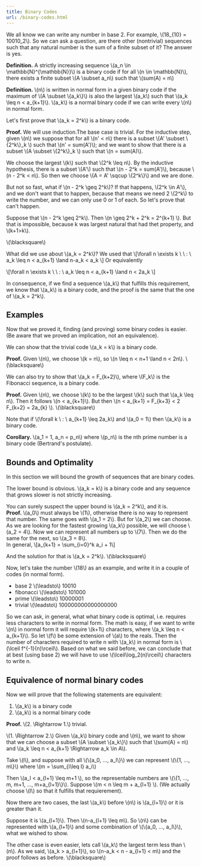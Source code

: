 ```yaml
---
title: Binary Codes
url: /binary-codes.html
---
```


We all know we can write any number in base 2. For example, \\(18_{10} = 10010_2\\). So we can ask a question, are there other (nontrivial) sequences such that any natural number is the sum of a finite subset of it? The answer is yes.

<!--more-->

**Definition.** A strictly increasing sequence \\(a_n \\in \\mathbb{N}^{\\mathbb{N}}\\) is a binary code if for all \\(n \\in \\mathbb{N}\\), there exists a finite subset  \\(A \\subset a_n\\) such that \\(sum(A) = n\\)

**Definition.** \\(n\\) is written in normal form in a given binary code if the maximum of \\(A \\subset \\{a_k\\}\\) is also the largest \\(a_k\\) such that \\(a_k \\leq n < a_{k+1}\\). \\(a_k\\) is a normal binary code if we can write every  \\(n\\) in normal form.

Let's first prove that \\(a_k = 2^k\\) is a binary code.

**Proof.** We will use induction.The base case is trivial.
For the inductive step, given \\(n\\) we suppose that for all \\(n' < n\\) there is a subset \\(A' \\subset \\{2^k\\}_k \\)  such that \\(n' = sum(A')\\); and we want to show that there is a subset  \\(A \\subset \\{2^k\\}_k \\) such that \\(n = sum(A)\\).

We choose the largest \\(k\\) such that \\(2^k \\leq n\\). By the inductive hypothesis, there is a subset \\(A'\\) such that \\(n - 2^k = sum(A')\\), because \\(n - 2^k < n\\). So then we choose \\(A = A' \\sqcup \\{2^k\\}\\) and we are done.

But not so fast, what if \\(n - 2^k \\geq 2^k\\)? If that happens, \\(2^k \\in A'\\), and we don't want that to happen, because that means we need 2 \\(2^k\\) to write the number, and we can only use 0 or 1 of each. So let's prove that can't happen.     

Suppose that  \\(n - 2^k \\geq 2^k\\). Then  \\(n \\geq 2^k + 2^k = 2^{k+1} \\). But that is impossible, because k was largest natural that had thet property, and \\(k+1>k\\).

\\(\\blacksquare\\)

What did we use about \\(a_k = 2^k\\)? We used that
\\[\\forall n \\exists k \\ \\ : \\ a_k \\leq n < a_{k+1}  \\land n-a_k < a_k \\]
Or equivalently

\\[\\forall n \\exists k \\ \\ : \\ a_k \\leq n < a_{k+1}  \\land n < 2a_k \\]


In consequence, if we find a sequence \\(a_k\\) that fulfills this requirement, we know that \\(a_k\\) is a binary code, and the proof is the same that the one of \\(a_k = 2^k\\). 

Examples
--------

Now that we proved it, finding (and proving) some binary codes is easier. (Be aware that we proved an implication, not an equivalence).

We can show that the trivial code \\(a_k = k\\) is a binary code.

**Proof.** Given \\(n\\), we choose \\(k = n\\), so \\(n \\leq n < n+1 \\land n < 2n\\). \\(\\blacksquare\\)


We can also try to show that \\(a_k = F_{k+2}\\), where \\(F_k\\) is the Fibonacci sequence, is a binary code.


**Proof.** Given \\(n\\), we choose \\(k\\) to be the largest \\(k\\) such that \\(a_k \\leq n\\). Then it follows \\(n < a_{k+1}\\). But then \\(n < a_{k+1} = F_{k+3} < 2 F_{k+2} = 2a_{k} \\). \\(\\blacksquare\\)


Note that if \\(\\forall k \ : \ a_{k+1} \\leq 2a_k\\) and \\(a_0 = 1\\) then \\(a_k\\) is a binary code.

**Corollary.** \\(a_1 = 1, a_n = p_n\\) where \\(p_n\\) is the nth prime number is a binary code (Bertrand's postulate).

Bounds and Optimality
--------------------

In this section we will bound the growth of sequences that are binary codes.

The lower bound is obvious. \\(a_k = k\\) is a binary code and any sequence that grows  slower is not strictly increasing.

You can surely suspect the upper bound is \\(a_k = 2^k\\), and it is.    
**Proof.** \\(a_0\\) must always be \\(1\\), otherwise there is no way to represent that number. The same goes with \\(a_1 = 2\\). But for \\(a_2\\) we can choose.
As we are looking for the fastest growing \\(a_k\\) possible, we will choose \\(a_2 = 4\\). Now we can represent all numbers up to \\(7\\).
Then we do the same for the next, so \\(a_3 = 8\\).    
In general, 
\\[a_{k+1} = \\sum_{i=0}^k a_i + 1\\]

And the solution for that is \\(a_k = 2^k\\).
\\(\\blacksquare\\)

Now, let's take the number \\(18\\) as an example, and write it in a couple of codes (in normal form).

* base 2 \\(\\leadsto\\) 10010
* fibonacci \\(\\leadsto\\) 101000
* prime \\(\\leadsto\\) 10000001
* trivial \\(\\leadsto\\) 100000000000000000

So we can ask, in general, what what binary code is optimal, i.e. requires less characters to write in normal form. The math is easy, if we want to write \\(n\\) in normal form it will require \\(k+1\\) characters, where \\(a_k \\leq n < a_{k+1}\\).
  So let \\(f\\) be some extension of \\(a\\) to the reals. Then the number of characters required to write n with \\(a_k\\) in normal form is \\(\\lceil f^{-1}(n)\\rceil\\). Based on what we said before, we can conclude that at best (using base 2) we will have to use \\(\\lceil\\log_2(n)\\rceil\\) characters to write n.



Equivalence of normal binary codes
----------------------------------

Now we will prove that the following statements are equivalent:

1. \\(a_k\\) is a binary code
2. \\(a_k\\) is a normal binary code


**Proof.**  \\(2. \\Rightarrow 1.\\) trivial.

\\(1. \\Rightarrow 2.\\) 
Given \\(a_k\\) binary code and \\(n\\), we want to show that we can choose a subset \\(A \\subset \\{a_k\\}\\) such that \\(sum(A) = n\\) and \\(a_k \\leq n < a_{k+1} \\Rightarrow a_k \\in A\\).


Take \\(l\\), and suppose with all \\(\\{a_0, ..., a_l\\}\\) we can represent \\(\\{1, ..., m\\}\\) where \\(m = \\sum_{i\\leq l} a_i\\)

Then \\(a_l < a_{l+1} \\leq m+1 \\), so the representable numbers are \\(\\{1, ..., m, m+1, ..., m+a_{l+1}\\}\\). Suppose \\(m < n \\leq m + a_{l+1} \\). (We actually choose \\(l\\) so that it fulfills that requierement).

Now there are two cases, the last \\(a_k\\) before \\(n\\) is \\(a_{l+1}\\) or it is greater than it.

Suppose it is \\(a_{l+1}\\). Then \\(n-a_{l+1} \\leq m\\). So \\(n\\) can be represented with \\(a_{l+1}\\) and some combination of \\(\\{a_0, ..., a_l\\}\\), what we wished to show.


The other case is even easier, lets call \\(a_k\\) the largest term less than \\(n\\). As we said, \\(a_k > a_{l+1}\\), so \\(n-a_k < n - a_{l+1} < m\\) and the proof follows as before.
\\(\\blacksquare\\)



